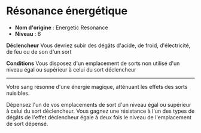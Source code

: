 # Résonance énergétique

 * **Nom d'origine** : Energetic Resonance
 * **Niveau** : 6


<p><strong>Déclencheur</strong> Vous devriez subir des dégâts d'acide, de froid, d'électricité, de feu ou de son d'un sort</p>
<p><strong>Conditions</strong> Vous disposez d'un emplacement de sorts non utilisé d'un niveau égal ou supérieur à celui du sort déclencheur</p>
<hr>
<p>Votre sang résonne d'une énergie magique, atténuant les effets des sorts nuisibles.</p>
<p>Dépensez l'un de vos emplacements de sort d'un niveau égal ou supérieur à celui du sort déclencheur. Vous gagnez une résistance à l'un des types de dégâts de l'effet déclencheur égale à deux fois le niveau de l'emplacement de sort dépensé.</p>